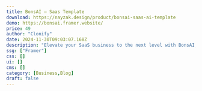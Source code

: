 ```yaml
---
title: BonsAI — Saas Template
download: https://nayzak.design/product/bonsai-saas-ai-template
demo: https://bonsai.framer.website/
price: 49
author: "Clonify"
date: 2024-11-30T09:03:07.168Z
description: "Elevate your SaaS business to the next level with BonsAI, a captivating and adaptable SaaS template built to impress. Packed with 12 unique pages, dynamic interactions, and stunning animations."
ssg: ["Framer"]
css: []
ui: []
cms: []
category: [Business,Blog]
draft: false
---
```

